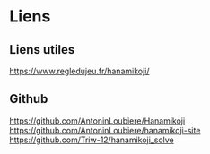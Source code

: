 ﻿# Liens

## Liens utiles

<https://www.regledujeu.fr/hanamikoji/>

## Github

<https://github.com/AntoninLoubiere/Hanamikoji>
<https://github.com/AntoninLoubiere/hanamikoji-site>
<https://github.com/Triw-12/hanamikoji_solve>
